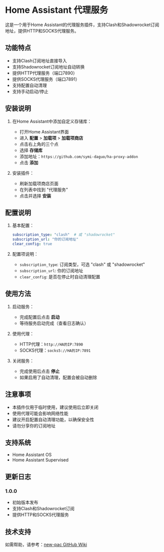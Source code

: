 # Home Assistant 代理服务

这是一个用于Home Assistant的代理服务插件，支持Clash和Shadowrocket订阅地址，提供HTTP和SOCKS代理服务。

## 功能特点

- 支持Clash订阅地址直接导入
- 支持Shadowrocket订阅地址自动转换
- 提供HTTP代理服务（端口7890）
- 提供SOCKS代理服务（端口7891）
- 支持配置自动清理
- 支持手动启动/停止

## 安装说明

1. 在Home Assistant中添加自定义存储库：
   - 打开Home Assistant界面
   - 进入 **配置** > **加载项** > **加载项商店**
   - 点击右上角的三个点
   - 选择 **存储库**
   - 添加地址：`https://github.com/symi-daguo/ha-proxy-addon`
   - 点击 **添加**

2. 安装插件：
   - 刷新加载项商店页面
   - 在列表中找到 "代理服务"
   - 点击并选择 **安装**

## 配置说明

1. 基本配置：
   ```yaml
   subscription_type: "clash"  # 或 "shadowrocket"
   subscription_url: "你的订阅地址"
   clear_config: true
   ```

2. 配置项说明：
   - `subscription_type`: 订阅类型，可选 "clash" 或 "shadowrocket"
   - `subscription_url`: 你的订阅地址
   - `clear_config`: 是否在停止时自动清理配置

## 使用方法

1. 启动服务：
   - 完成配置后点击 **启动**
   - 等待服务启动完成（查看日志确认）

2. 使用代理：
   - HTTP代理：`http://HA的IP:7890`
   - SOCKS代理：`socks5://HA的IP:7891`

3. 关闭服务：
   - 完成使用后点击 **停止**
   - 如果启用了自动清理，配置会被自动删除

## 注意事项

- 本插件仅用于临时使用，建议使用后立即关闭
- 使用代理可能会影响网络性能
- 建议开启配置自动清理功能，以确保安全性
- 请勿分享你的订阅地址

## 支持系统

- Home Assistant OS
- Home Assistant Supervised

## 更新日志

### 1.0.0
- 初始版本发布
- 支持Clash和Shadowrocket订阅
- 提供HTTP和SOCKS代理服务

## 技术支持

如需帮助，请参考：[new-pac GitHub Wiki](https://github.com/Alvin9999/new-pac/wiki) 